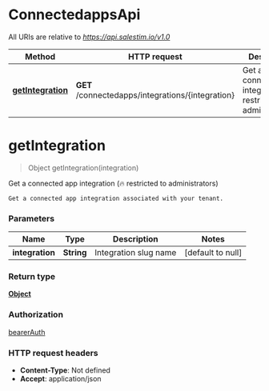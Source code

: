 # ConnectedappsApi

All URIs are relative to *https://api.salestim.io/v1.0*

Method | HTTP request | Description
------------- | ------------- | -------------
[**getIntegration**](ConnectedappsApi.md#getIntegration) | **GET** /connectedapps/integrations/{integration} | Get a connected app integration (🔥 restricted to administrators)


<a name="getIntegration"></a>
# **getIntegration**
> Object getIntegration(integration)

Get a connected app integration (🔥 restricted to administrators)

    Get a connected app integration associated with your tenant.

### Parameters

Name | Type | Description  | Notes
------------- | ------------- | ------------- | -------------
 **integration** | **String**| Integration slug name | [default to null]

### Return type

[**Object**](../Models/object.md)

### Authorization

[bearerAuth](../README.md#bearerAuth)

### HTTP request headers

- **Content-Type**: Not defined
- **Accept**: application/json

